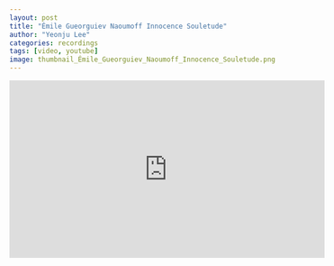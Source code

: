 ```yaml
---
layout: post
title: "Émile Gueorguiev Naoumoff Innocence Souletude"
author: "Yeonju Lee"
categories: recordings
tags: [video, youtube]
image: thumbnail_Émile_Gueorguiev_Naoumoff_Innocence_Souletude.png
---
```


<iframe width="560" height="315" src="https://www.youtube.com/embed/HbgcLWbkikM?si=h2uBqkjcB8IUgvzj" title="YouTube video player" frameborder="0" allow="accelerometer; autoplay; clipboard-write; encrypted-media; gyroscope; picture-in-picture; web-share" referrerpolicy="strict-origin-when-cross-origin" allowfullscreen></iframe>

